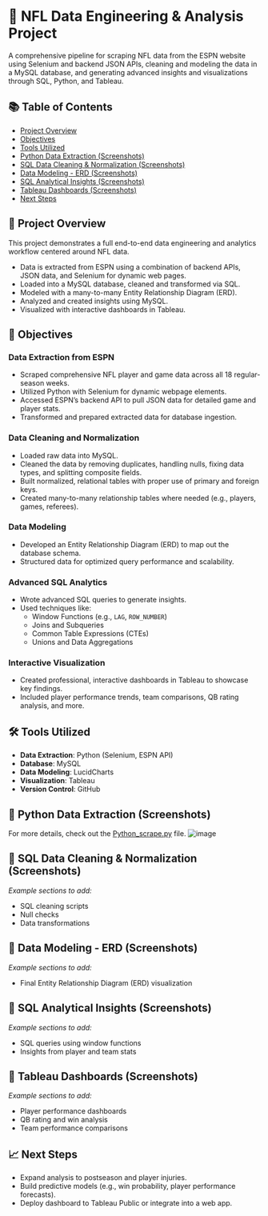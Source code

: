 # 🏈 NFL Data Engineering & Analysis Project
A comprehensive pipeline for scraping NFL data from the ESPN website using Selenium and backend JSON APIs, cleaning and modeling the data in a MySQL database, and generating advanced insights and visualizations through SQL, Python, and Tableau.

## 📚 Table of Contents
- [Project Overview](#-project-overview)
- [Objectives](#-objectives)
- [Tools Utilized](#-tools-utilized)
- [Python Data Extraction (Screenshots)](#-python-data-extraction-screenshots)
- [SQL Data Cleaning & Normalization (Screenshots)](#-sql-data-cleaning--normalization-screenshots)
- [Data Modeling - ERD (Screenshots)](#-data-modeling---erd-screenshots)
- [SQL Analytical Insights (Screenshots)](#-sql-analytical-insights-screenshots)
- [Tableau Dashboards (Screenshots)](#-tableau-dashboards-screenshots)
- [Next Steps](#-next-steps)

## 🚀 Project Overview
This project demonstrates a full end-to-end data engineering and analytics workflow centered around NFL data.

- Data is extracted from ESPN using a combination of backend APIs, JSON data, and Selenium for dynamic web pages.
- Loaded into a MySQL database, cleaned and transformed via SQL.
- Modeled with a many-to-many Entity Relationship Diagram (ERD).
- Analyzed and created insights using MySQL.
- Visualized with interactive dashboards in Tableau.

## 🎯 Objectives

### Data Extraction from ESPN
- Scraped comprehensive NFL player and game data across all 18 regular-season weeks.
- Utilized Python with Selenium for dynamic webpage elements.
- Accessed ESPN’s backend API to pull JSON data for detailed game and player stats.
- Transformed and prepared extracted data for database ingestion.

### Data Cleaning and Normalization
- Loaded raw data into MySQL.
- Cleaned the data by removing duplicates, handling nulls, fixing data types, and splitting composite fields.
- Built normalized, relational tables with proper use of primary and foreign keys.
- Created many-to-many relationship tables where needed (e.g., players, games, referees).

### Data Modeling
- Developed an Entity Relationship Diagram (ERD) to map out the database schema.
- Structured data for optimized query performance and scalability.

### Advanced SQL Analytics
- Wrote advanced SQL queries to generate insights.
- Used techniques like:
  - Window Functions (e.g., `LAG`, `ROW_NUMBER`)
  - Joins and Subqueries
  - Common Table Expressions (CTEs)
  - Unions and Data Aggregations

### Interactive Visualization
- Created professional, interactive dashboards in Tableau to showcase key findings.
- Included player performance trends, team comparisons, QB rating analysis, and more.

## 🛠️ Tools Utilized
- **Data Extraction**: Python (Selenium, ESPN API)
- **Database**: MySQL
- **Data Modeling**: LucidCharts
- **Visualization**: Tableau
- **Version Control**: GitHub

## 📸 Python Data Extraction (Screenshots)
For more details, check out the [Python_scrape.py](https://github.com/MattAtchison/NFL-Portfolio-Project-/blob/main/Python_scrape.py) file.
![image](https://github.com/user-attachments/assets/252ea083-1f5d-4072-a3e4-e84b117f3299)

## 📸 SQL Data Cleaning & Normalization (Screenshots)
_Example sections to add:_
- SQL cleaning scripts
- Null checks
- Data transformations

## 📸 Data Modeling - ERD (Screenshots)
_Example sections to add:_
- Final Entity Relationship Diagram (ERD) visualization

## 📸 SQL Analytical Insights (Screenshots)
_Example sections to add:_
- SQL queries using window functions
- Insights from player and team stats

## 📸 Tableau Dashboards (Screenshots)
_Example sections to add:_
- Player performance dashboards
- QB rating and win analysis
- Team performance comparisons

## 📈 Next Steps
- Expand analysis to postseason and player injuries.
- Build predictive models (e.g., win probability, player performance forecasts).
- Deploy dashboard to Tableau Public or integrate into a web app.




